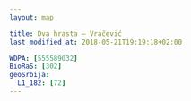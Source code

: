 ```yaml
---
layout: map

title: Dva hrasta – Vračević
last_modified_at: 2018-05-21T19:19:18+02:00

WDPA: [555589032]
BioRaS: [302]
geoSrbija:
  L1_182: [72]
---
```

